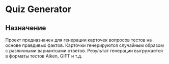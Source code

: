 # Quiz Generator
## Назначение

Проект предназначен для генерации карточек вопросов тестов на основе правдивых фактов. Карточки генерируются случайным образом с различными вариантоами ответов.
Результат генерации выгружается в форматы тестов Aiken, GIFT и т.д. 